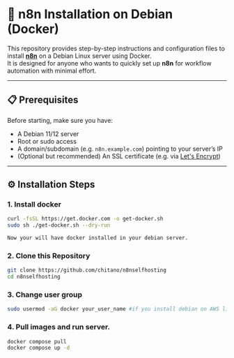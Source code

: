 # 🚀 n8n Installation on Debian (Docker)

This repository provides step-by-step instructions and configuration files to install **[n8n](https://n8n.io/)** on a Debian Linux server using Docker.  
It is designed for anyone who wants to quickly set up **n8n** for workflow automation with minimal effort.

---

## 📋 Prerequisites

Before starting, make sure you have:

- A Debian 11/12 server 
- Root or sudo access
- A domain/subdomain (e.g. `n8n.example.com`) pointing to your server’s IP  
- (Optional but recommended) An SSL certificate (e.g. via [Let's Encrypt](https://letsencrypt.org/))

---

## ⚙️ Installation Steps


### 1. Install docker 

```bash
curl -fsSL https://get.docker.com -o get-docker.sh
sudo sh ./get-docker.sh --dry-run

Now your will have docker installed in your debian server. 

```

### 2. Clone this Repository

```bash
git clone https://github.com/chitano/n8nselfhosting
cd n8nselfhosting

```

### 3. Change user group 
```bash
sudo usermod -aG docker your_user_name #if you install debian on AWS lightsail it will be "admin"

```

### 4. Pull images and run server.
```bash
docker compose pull
docker compose up -d


